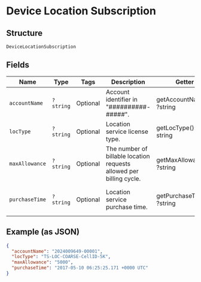 
# Device Location Subscription

## Structure

`DeviceLocationSubscription`

## Fields

| Name | Type | Tags | Description | Getter | Setter |
|  --- | --- | --- | --- | --- | --- |
| `accountName` | `?string` | Optional | Account identifier in "##########-#####". | getAccountName(): ?string | setAccountName(?string accountName): void |
| `locType` | `?string` | Optional | Location service license type. | getLocType(): ?string | setLocType(?string locType): void |
| `maxAllowance` | `?string` | Optional | The number of billable location requests allowed per billing cycle. | getMaxAllowance(): ?string | setMaxAllowance(?string maxAllowance): void |
| `purchaseTime` | `?string` | Optional | Location service purchase time. | getPurchaseTime(): ?string | setPurchaseTime(?string purchaseTime): void |

## Example (as JSON)

```json
{
  "accountName": "2024009649-00001",
  "locType": "TS-LOC-COARSE-CellID-5K",
  "maxAllowance": "5000",
  "purchaseTime": "2017-05-10 06:25:25.171 +0000 UTC"
}
```

